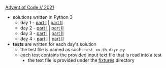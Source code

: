 [Advent of Code // 2021](https://adventofcode.com/2021/)

* solutions written in Python 3
  * day 1 - [part I](./day_01.py) | [part II](./day_01ii.py)
  * day 2 - [part I](./day_02.py) | [part II](./day_02ii.py)
  * day 3 - [part I](./day_03.py) | [part II](./day_03ii.py)
  * day 4 - [part I](./day_04.py) | [part II](./day_04ii.py)
* **tests** are written for each day's solution
  * the test file is named as such: `test_<n-th day>.py`
  * each test contains the provided input text file that is read into a test
    * the text file is provided under the [fixtures](./fixtures) directory
